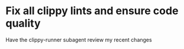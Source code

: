 # Fix all clippy lints and ensure code quality

Have the clippy-runner subagent review my recent changes